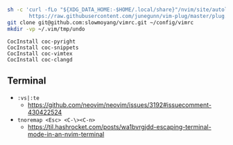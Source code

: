 # 

```zsh
sh -c 'curl -fLo "${XDG_DATA_HOME:-$HOME/.local/share}"/nvim/site/autoload/plug.vim --create-dirs \
       https://raw.githubusercontent.com/junegunn/vim-plug/master/plug.vim'
git clone git@github.com:slowmoyang/vimrc.git ~/config/vimrc
mkdir -vp ~/.vim/tmp/undo
```


```vim
CocInstall coc-pyright
CocInstall coc-snippets
CocInstall coc-vimtex
CocInstall coc-clangd
```

## Terminal
- `:vs|:te`
    - https://github.com/neovim/neovim/issues/3192#issuecomment-430422524
- `tnoremap <Esc> <C-\><C-n>`
    - https://til.hashrocket.com/posts/wa1bvrgjdd-escaping-terminal-mode-in-an-nvim-terminal
